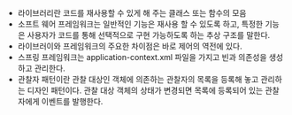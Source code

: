 - 라이브러리란 코드를 재사용할 수 있게 해 주는 클래스 또는 함수의 모음
- 소프트 웨어 프레임워크는 일반적인 기능은 재사용 할 수 있도록 하고, 특정한 기능은 사용자가 코드를 통해 선택적으로 구현 가능하도록 하는 추상 구조를 말한다.
- 라이브러이와 프레임워크의 주요한 차이점은 바로 제어의 역전에 있다.
- 스프링 프레임워크는 application-context.xml 파일을 가지고 빈과 의존성을 생성하고 관리한다.
- 관찰자 패턴이란 관찰 대상인 객체에 의존하는 관찰자의 목록을 등록해 놓고 관리하는 디자인 패턴이다. 관찰 대상 객체의 상태가 변경되면 목록에 등록되어 있는 관찰자에게 이벤트를 발행한다.